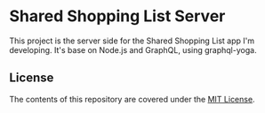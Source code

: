 Shared Shopping List Server
==========

This project is the server side for the Shared Shopping List app I'm developing.
It's base on Node.js and GraphQL, using graphql-yoga.

## License

The contents of this repository are covered under the [MIT License](LICENSE).
